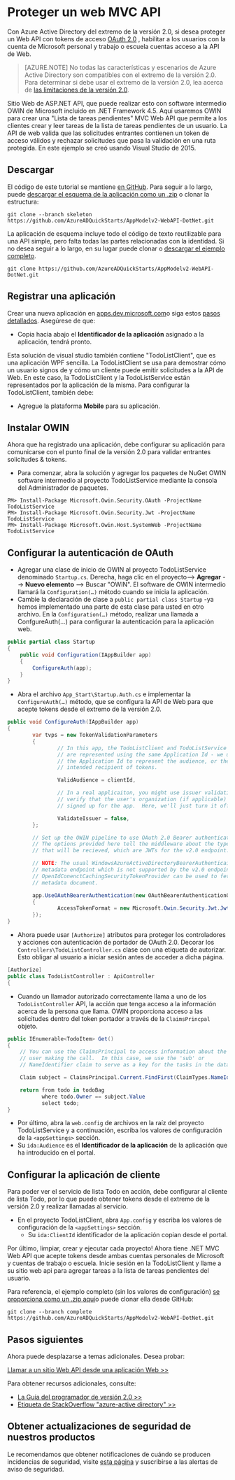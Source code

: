 <properties
    pageTitle="Azure AD versión 2.0 .NET Web API | Microsoft Azure"
    description="Cuentas de trabajo o escuela y cómo crear .NET MVC Web Api que acepte tokens de ambos Account personal de Microsoft."
    services="active-directory"
    documentationCenter=".net"
    authors="dstrockis"
    manager="mbaldwin"
    editor=""/>

<tags
    ms.service="active-directory"
    ms.workload="identity"
    ms.tgt_pltfrm="na"
    ms.devlang="dotnet"
    ms.topic="article"
    ms.date="10/10/2016"
    ms.author="dastrock"/>

# <a name="secure-an-mvc-web-api"></a>Proteger un web MVC API

Con Azure Active Directory del extremo de la versión 2.0, si desea proteger un Web API con tokens de acceso [OAuth 2.0](active-directory-v2-protocols.md#oauth2-authorization-code-flow) , habilitar a los usuarios con la cuenta de Microsoft personal y trabajo o escuela cuentas acceso a la API de Web.

> [AZURE.NOTE]
    No todas las características y escenarios de Azure Active Directory son compatibles con el extremo de la versión 2.0.  Para determinar si debe usar el extremo de la versión 2.0, lea acerca de [las limitaciones de la versión 2.0](active-directory-v2-limitations.md).

Sitio Web de ASP.NET API, que puede realizar esto con software intermedio OWIN de Microsoft incluido en .NET Framework 4.5.  Aquí usaremos OWIN para crear una "Lista de tareas pendientes" MVC Web API que permite a los clientes crear y leer tareas de la lista de tareas pendientes de un usuario.  La API de web valida que las solicitudes entrantes contienen un token de acceso válidos y rechazar solicitudes que pasa la validación en una ruta protegida.  En este ejemplo se creó usando Visual Studio de 2015.

## <a name="download"></a>Descargar
El código de este tutorial se mantiene [en GitHub](https://github.com/AzureADQuickStarts/AppModelv2-WebAPI-DotNet).  Para seguir a lo largo, puede [descargar el esquema de la aplicación como un .zip](https://github.com/AzureADQuickStarts/AppModelv2-WebAPI-DotNet/archive/skeleton.zip) o clonar la estructura:

```
git clone --branch skeleton https://github.com/AzureADQuickStarts/AppModelv2-WebAPI-DotNet.git
```

La aplicación de esquema incluye todo el código de texto reutilizable para una API simple, pero falta todas las partes relacionadas con la identidad. Si no desea seguir a lo largo, en su lugar puede clonar o [descargar el ejemplo completo](https://github.com/AzureADQuickStarts/AppModelv2-WebAPI-DotNet/archive/skeleton.zip).

```
git clone https://github.com/AzureADQuickStarts/AppModelv2-WebAPI-DotNet.git
```

## <a name="register-an-app"></a>Registrar una aplicación
Crear una nueva aplicación en [apps.dev.microsoft.com](https://apps.dev.microsoft.com/?referrer=https://azure.microsoft.com/documentation/articles&deeplink=/appList)o siga estos [pasos detallados](active-directory-v2-app-registration.md).  Asegúrese de que:

- Copia hacia abajo el **Identificador de la aplicación** asignado a la aplicación, tendrá pronto.

Esta solución de visual studio también contiene "TodoListClient", que es una aplicación WPF sencilla.  La TodoListClient se usa para demostrar cómo un usuario signos de y cómo un cliente puede emitir solicitudes a la API de Web.  En este caso, la TodoListClient y la TodoListService están representados por la aplicación de la misma.  Para configurar la TodoListClient, también debe:

- Agregue la plataforma **Mobile** para su aplicación.


## <a name="install-owin"></a>Instalar OWIN

Ahora que ha registrado una aplicación, debe configurar su aplicación para comunicarse con el punto final de la versión 2.0 para validar entrantes solicitudes & tokens.

- Para comenzar, abra la solución y agregar los paquetes de NuGet OWIN software intermedio al proyecto TodoListService mediante la consola del Administrador de paquetes.

```
PM> Install-Package Microsoft.Owin.Security.OAuth -ProjectName TodoListService
PM> Install-Package Microsoft.Owin.Security.Jwt -ProjectName TodoListService
PM> Install-Package Microsoft.Owin.Host.SystemWeb -ProjectName TodoListService
```

## <a name="configure-oauth-authentication"></a>Configurar la autenticación de OAuth

- Agregar una clase de inicio de OWIN al proyecto TodoListService denominado `Startup.cs`.  Derecha, haga clic en el proyecto--> **Agregar** --> **Nuevo elemento** --> Buscar "OWIN".  El software de OWIN intermedio llamará la `Configuration(…)` método cuando se inicia la aplicación.
- Cambie la declaración de clase a `public partial class Startup` -ya hemos implementado una parte de esta clase para usted en otro archivo.  En la `Configuration(…)` método, realizar una llamada a ConfgureAuth(...) para configurar la autenticación para la aplicación web.

```C#
public partial class Startup
{
    public void Configuration(IAppBuilder app)
    {
        ConfigureAuth(app);
    }
}
```

- Abra el archivo `App_Start\Startup.Auth.cs` e implementar la `ConfigureAuth(…)` método, que se configura la API de Web para que acepte tokens desde el extremo de la versión 2.0.

```C#
public void ConfigureAuth(IAppBuilder app)
{
        var tvps = new TokenValidationParameters
        {
                // In this app, the TodoListClient and TodoListService
                // are represented using the same Application Id - we use
                // the Application Id to represent the audience, or the
                // intended recipient of tokens.

                ValidAudience = clientId,

                // In a real applicaiton, you might use issuer validation to
                // verify that the user's organization (if applicable) has
                // signed up for the app.  Here, we'll just turn it off.

                ValidateIssuer = false,
        };

        // Set up the OWIN pipeline to use OAuth 2.0 Bearer authentication.
        // The options provided here tell the middleware about the type of tokens
        // that will be recieved, which are JWTs for the v2.0 endpoint.

        // NOTE: The usual WindowsAzureActiveDirectoryBearerAuthenticaitonMiddleware uses a
        // metadata endpoint which is not supported by the v2.0 endpoint.  Instead, this
        // OpenIdConenctCachingSecurityTokenProvider can be used to fetch & use the OpenIdConnect
        // metadata document.

        app.UseOAuthBearerAuthentication(new OAuthBearerAuthenticationOptions
        {
                AccessTokenFormat = new Microsoft.Owin.Security.Jwt.JwtFormat(tvps, new OpenIdConnectCachingSecurityTokenProvider("https://login.microsoftonline.com/common/v2.0/.well-known/openid-configuration")),
        });
}
```

- Ahora puede usar `[Authorize]` atributos para proteger los controladores y acciones con autenticación de portador de OAuth 2.0.  Decorar los `Controllers\TodoListController.cs` clase con una etiqueta de autorizar.  Esto obligar al usuario a iniciar sesión antes de acceder a dicha página.

```C#
[Authorize]
public class TodoListController : ApiController
{
```

- Cuando un llamador autorizado correctamente llama a uno de los `TodoListController` API, la acción que tenga acceso a la información acerca de la persona que llama.  OWIN proporciona acceso a las solicitudes dentro del token portador a través de la `ClaimsPrincpal` objeto.  

```C#
public IEnumerable<TodoItem> Get()
{
    // You can use the ClaimsPrincipal to access information about the
    // user making the call.  In this case, we use the 'sub' or
    // NameIdentifier claim to serve as a key for the tasks in the data store.

    Claim subject = ClaimsPrincipal.Current.FindFirst(ClaimTypes.NameIdentifier);

    return from todo in todoBag
           where todo.Owner == subject.Value
           select todo;
}
```

-   Por último, abra la `web.config` de archivos en la raíz del proyecto TodoListService y a continuación, escriba los valores de configuración de la `<appSettings>` sección.
  - Su `ida:Audience` es el **Identificador de la aplicación** de la aplicación que ha introducido en el portal.

## <a name="configure-the-client-app"></a>Configurar la aplicación de cliente
Para poder ver el servicio de lista Todo en acción, debe configurar al cliente de lista Todo, por lo que puede obtener tokens desde el extremo de la versión 2.0 y realizar llamadas al servicio.

- En el proyecto TodoListClient, abra `App.config` y escriba los valores de configuración de la `<appSettings>` sección.
  - Su `ida:ClientId` identificador de la aplicación copian desde el portal.

Por último, limpiar, crear y ejecutar cada proyecto!  Ahora tiene .NET MVC Web API que acepte tokens desde ambas cuentas personales de Microsoft y cuentas de trabajo o escuela.  Inicie sesión en la TodoListClient y llame a su sitio web api para agregar tareas a la lista de tareas pendientes del usuario.

Para referencia, el ejemplo completo (sin los valores de configuración) [se proporciona como un .zip aquí](https://github.com/AzureADQuickStarts/AppModelv2-WebAPI-DotNet/archive/complete.zip)o puede clonar ella desde GitHub:

```git clone --branch complete https://github.com/AzureADQuickStarts/AppModelv2-WebAPI-DotNet.git```

## <a name="next-steps"></a>Pasos siguientes
Ahora puede desplazarse a temas adicionales.  Desea probar:

[Llamar a un sitio Web API desde una aplicación Web >>](active-directory-v2-devquickstarts-webapp-webapi-dotnet.md)

Para obtener recursos adicionales, consulte:
- [La Guía del programador de versión 2.0 >>](active-directory-appmodel-v2-overview.md)
- [Etiqueta de StackOverflow "azure-active directory" >>](http://stackoverflow.com/questions/tagged/azure-active-directory)

## <a name="get-security-updates-for-our-products"></a>Obtener actualizaciones de seguridad de nuestros productos

Le recomendamos que obtener notificaciones de cuándo se producen incidencias de seguridad, visite [esta página](https://technet.microsoft.com/security/dd252948) y suscribirse a las alertas de aviso de seguridad.
